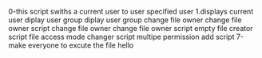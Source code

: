 0-this script swiths a current user to user specified user
1.displays current user
diplay user group
diplay user group
change file owner
change file owner script
change file owner
change file owner script
empty file creator script
file access mode changer script
multipe permission add script
7-make everyone to excute the file hello

